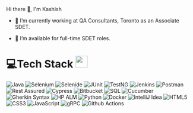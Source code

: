  Hi there 👋, I'm Kashish
- 🔭 I’m currently working at QA Consultants, Toronto as an Associate SDET.

- 🤝 I’m available for full-time SDET roles.

# 💻Tech Stack <img src = "https://media2.giphy.com/media/QssGEmpkyEOhBCb7e1/giphy.gif?cid=ecf05e47a0n3gi1bfqntqmob8g9aid1oyj2wr3ds3mg700bl&rid=giphy.gif" width = 32px>

![Java](https://img.shields.io/badge/Java-8-orange.svg?style=for-the-badge&logo=Java8&logoColor=white) ![Selenium](https://img.shields.io/badge/selenium-%23000000.svg?style=for-the-badge&logo=selenium&logoColor=#00C7B7) ![Selenide](https://img.shields.io/badge/Selenide-5.0-green?style=for-the-badge&logo=Selenide&logoColor=white) ![JUnit](https://img.shields.io/badge/junit-%23430098.svg?style=for-the-badge&logo=junit&logoColor=white) ![TestNG](https://img.shields.io/badge/TestNG-Active-green?style=for-the-badge&logo=java&logoColor=white) ![Jenkins](https://img.shields.io/badge/jenkins-%23000000.svg?style=for-the-badge&logo=jenkins&logoColor=white) ![Postman](https://img.shields.io/badge/postman-6DA55F.svg?style=for-the-badge&logo=postman&logoColor=white) ![Rest Assured](https://img.shields.io/badge/Rest_Assured-5.0-blue?style=for-the-badge&logo=java&logoColor=white) ![Cypress](https://img.shields.io/badge/cypress-6DA55F?style=for-the-badge&logo=cypress&logoColor=white) ![Bitbucket](https://img.shields.io/badge/bitbucket-FFF?style=for-the-badge&logo=bitbucket&logoColor=A86454) ![SQL](https://img.shields.io/badge/SQL-Active-blue?style=for-the-badge&logo=sqlite&logoColor=white) ![Cucumber](https://img.shields.io/badge/cucumber-%2338B2AC.svg?style=for-the-badge&logo=cucumber&logoColor=white) ![Gherkin Syntax](https://img.shields.io/badge/gherkin%20syntax-%232C8EBB.svg?style=for-the-badge&logo=gherkin-syntax&logoColor=white) ![HP ALM](https://img.shields.io/badge/HP_ALM-Active-blue?style=for-the-badge&logo=appveyor&logoColor=white) ![Python](https://img.shields.io/badge/python-darkblue.svg?style=for-the-badge&logo=python&logoColor=white)  ![Docker](https://img.shields.io/badge/docker-%230db7ed.svg?style=for-the-badge&logo=docker&logoColor=white) ![IntelliJ Idea](https://img.shields.io/badge/IntelliJ-Active-blue?style=for-the-badge&logo=intellijidea&logoColor=white) ![HTML5](https://img.shields.io/badge/html5-%23E34F26.svg?style=for-the-badge&logo=html5&logoColor=white) ![CSS3](https://img.shields.io/badge/css3-%231572B6.svg?style=for-the-badge&logo=css3&logoColor=white) ![JavaScript](https://img.shields.io/badge/javascript-%23323330.svg?style=for-the-badge&logo=javascript&logoColor=%23F7DF1E) ![gRPC](https://img.shields.io/badge/gRPC-Active-blue?style=for-the-badge&logo=api&logoColor=white) ![Github Actions](https://img.shields.io/badge/github_actions-%23323330.svg?style=for-the-badge&logo=githubactions&logoColor=white)

<!--
**Kashish09/Kashish09** is a ✨ _special_ ✨ repository because its `README.md` (this file) appears on your GitHub profile.

Here are some ideas to get you started:

- 🔭 I’m currently working on ...
- 🌱 I’m currently learning ...
- 👯 I’m looking to collaborate on ...
- 🤔 I’m looking for help with ...
- 💬 Ask me about ...
- 📫 How to reach me: ...
- 😄 Pronouns: ...
- ⚡ Fun fact: ...
-->
